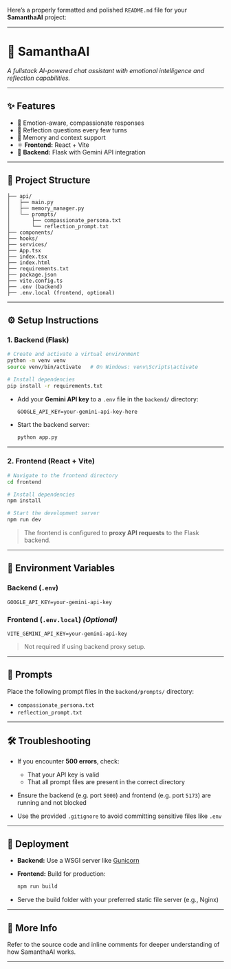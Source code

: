 Here’s a properly formatted and polished `README.md` file for your **SamanthaAI** project:

---

# 🌸 SamanthaAI

*A fullstack AI-powered chat assistant with emotional intelligence and reflection capabilities.*

---

## ✨ Features

* 🧠 Emotion-aware, compassionate responses
* 🔁 Reflection questions every few turns
* 🧾 Memory and context support
* ⚛️ **Frontend:** React + Vite
* 🐍 **Backend:** Flask with Gemini API integration

---

## 📁 Project Structure

```
├── api/
│   ├── main.py
│   ├── memory_manager.py
│   └── prompts/
│       ├── compassionate_persona.txt
│       └── reflection_prompt.txt
├── components/
├── hooks/
├── services/
├── App.tsx
├── index.tsx
├── index.html
├── requirements.txt
├── package.json
├── vite.config.ts
├── .env (backend)
├── .env.local (frontend, optional)
```

---

## ⚙️ Setup Instructions

### 1. Backend (Flask)

```bash
# Create and activate a virtual environment
python -m venv venv
source venv/bin/activate   # On Windows: venv\Scripts\activate

# Install dependencies
pip install -r requirements.txt
```

* Add your **Gemini API key** to a `.env` file in the `backend/` directory:

  ```
  GOOGLE_API_KEY=your-gemini-api-key-here
  ```

* Start the backend server:

  ```bash
  python app.py
  ```

---

### 2. Frontend (React + Vite)

```bash
# Navigate to the frontend directory
cd frontend

# Install dependencies
npm install

# Start the development server
npm run dev
```

> The frontend is configured to **proxy API requests** to the Flask backend.

---

## 🔐 Environment Variables

### Backend (`.env`)

```
GOOGLE_API_KEY=your-gemini-api-key
```

### Frontend (`.env.local`) *(Optional)*

```
VITE_GEMINI_API_KEY=your-gemini-api-key
```

> Not required if using backend proxy setup.

---

## 📄 Prompts

Place the following prompt files in the `backend/prompts/` directory:

* `compassionate_persona.txt`
* `reflection_prompt.txt`

---

## 🛠️ Troubleshooting

* If you encounter **500 errors**, check:

  * That your API key is valid
  * That all prompt files are present in the correct directory
* Ensure the backend (e.g. port `5000`) and frontend (e.g. port `5173`) are running and not blocked
* Use the provided `.gitignore` to avoid committing sensitive files like `.env`

---

## 🚀 Deployment

* **Backend:** Use a WSGI server like [Gunicorn](https://gunicorn.org/)

* **Frontend:** Build for production:

  ```bash
  npm run build
  ```

* Serve the build folder with your preferred static file server (e.g., Nginx)

---

## 🧠 More Info

Refer to the source code and inline comments for deeper understanding of how SamanthaAI works.

---
